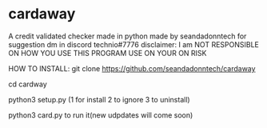 # cardaway
A credit validated checker
made in python
made by seandadonntech
for suggestion dm in discord technio#7776
disclaimer: I am NOT RESPONSIBLE ON HOW YOU USE THIS PROGRAM USE ON YOUR ON RISK


HOW TO INSTALL:
git clone https://github.com/seandadonntech/cardaway

cd cardway

python3 setup.py (1 for install 2 to ignore 3 to uninstall)

python3 card.py to run it(new udpdates will come soon)

